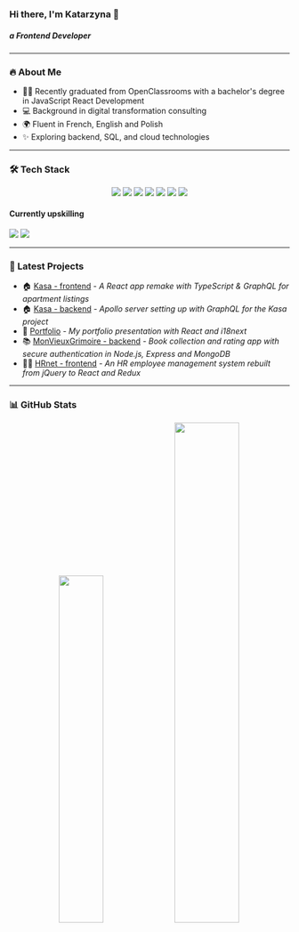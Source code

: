 ### Hi there, I'm Katarzyna 👋
##### a Frontend Developer

---

### 🔥 About Me

- 👩‍🎓 Recently graduated from OpenClassrooms with a bachelor's degree in JavaScript React Development
- 💻 Background in digital transformation consulting
- 🌍 Fluent in French, English and Polish
- ✨ Exploring backend, SQL, and cloud technologies

---

### 🛠️ Tech Stack

<p align="center">
  <img src="https://img.shields.io/badge/JavaScript-F7DF1E?style=for-the-badge&logo=javascript&logoColor=black" />
  <img src="https://img.shields.io/badge/React-61DAFB?style=for-the-badge&logo=react&logoColor=black" />
  <img src="https://img.shields.io/badge/Redux-764ABC?style=for-the-badge&logo=redux&logoColor=white" />
  <img src="https://img.shields.io/badge/-HTML5-333333?style=for-the-badge&logo=HTML5&logoColor=white" />
  <img src="https://img.shields.io/badge/css3-%231572B6.svg?style=for-the-badge&logo=css3&logoColor=white" />
  <img src="https://img.shields.io/badge/SASS-hotpink.svg?style=for-the-badge&logo=SASS&logoColor=white" />
  <img src="https://img.shields.io/badge/Bootstrap-7952B3?style=for-the-badge&logo=bootstrap&logoColor=white" />
</p>

#### Currently upskilling
<p>
  <img src="https://img.shields.io/badge/TypeScript-007ACC?style=for-the-badge&logo=typescript&logoColor=white" />
  <img src="https://img.shields.io/badge/GraphQL-E10098?style=for-the-badge&logo=graphql&logoColor=white" />
</p>

---

### 🚀 Latest Projects

- 🏠 [Kasa - frontend](https://github.com/Kasia307584/kasa_apartment-rental-app2--frontend) - _A React app remake with TypeScript & GraphQL for apartment listings_
- 🏠 [Kasa - backend](https://github.com/Kasia307584/kasa_apartment-rental-app2--backend) - _Apollo server setting up with GraphQL for the Kasa project_
- 💼 [Portfolio](https://github.com/Kasia307584/portfolio) - _My portfolio presentation with React and i18next_
- 📚 [MonVieuxGrimoire - backend](https://github.com/Kasia307584/mon_vieux_grimoire-book-app--backend) - _Book collection and rating app with secure authentication in Node.js, Express and MongoDB_
- 👩‍💻 [HRnet - frontend](https://github.com/Kasia307584/wealth_health-hr-app--frontend) - _An HR employee management system rebuilt from jQuery to React and Redux_

---

### 📊 GitHub Stats

<p align="center">
  <img src="https://github-readme-stats.vercel.app/api/top-langs/?username=Kasia307584&layout=compact&theme=transparent" width="40%" />
  <img src="https://github-readme-stats.vercel.app/api?username=kasia307584&show_icons=true&theme=radical" width="48%" />
</p>


